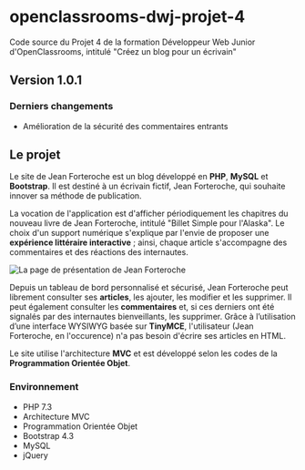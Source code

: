 # openclassrooms-dwj-projet-4
Code source du Projet 4 de la formation Développeur Web Junior d'OpenClassrooms, intitulé "Créez un blog pour un écrivain"

## Version 1.0.1

### Derniers changements
* Amélioration de la sécurité des commentaires entrants

## Le projet

Le site de Jean Forteroche est un blog développé en **PHP**, **MySQL** et **Bootstrap**.
Il est destiné à un écrivain fictif, Jean Forteroche, qui souhaite innover sa méthode de publication.

La vocation de l'application est d'afficher périodiquement les chapitres du nouveau livre de Jean Forteroche, intitulé "Billet Simple pour l'Alaska". Le choix d'un support numérique s'explique par l'envie de proposer une **expérience littéraire interactive** ; ainsi, chaque article s'accompagne des commentaires et des réactions des internautes.

![La page de présentation de Jean Forteroche](https://www.pablobuisson.fr/wp-content/uploads/2019/06/creation-blog-php-2-768x480.png)

Depuis un tableau de bord personnalisé et sécurisé, Jean Forteroche peut librement consulter ses **articles**, les ajouter, les modifier et les supprimer. Il peut également consulter les **commentaires** et, si ces derniers ont été signalés par des internautes bienveillants, les supprimer. 
Grâce à l’utilisation d’une interface WYSIWYG basée sur **TinyMCE**, l'utilisateur (Jean Forteroche, en l'occurence) n'a pas besoin d'écrire ses articles en HTML.

Le site utilise l'architecture **MVC** et est développé selon les codes de la **Programmation Orientée Objet**.

### Environnement
* PHP 7.3
* Architecture MVC
* Programmation Orientée Objet
* Bootstrap 4.3
* MySQL
* jQuery